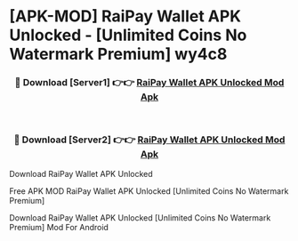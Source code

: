 # [APK-MOD] RaiPay Wallet APK Unlocked - [Unlimited Coins No Watermark Premium] wy4c8



<div align="center">
<h3>🔴 Download [Server1] 👉👉 <a href="https://momento.my/?title=RaiPay_Wallet_APK_Unlocked">RaiPay Wallet APK Unlocked Mod Apk</a></h3><br>

<h3>🔴 Download [Server2] 👉👉 <a href="https://momento.my/?title=RaiPay_Wallet_APK_Unlocked">RaiPay Wallet APK Unlocked Mod Apk</a></h3>
</div>



Download RaiPay Wallet APK Unlocked 

Free APK MOD RaiPay Wallet APK Unlocked [Unlimited Coins No Watermark Premium]

Download RaiPay Wallet APK Unlocked [Unlimited Coins No Watermark Premium] Mod For Android
